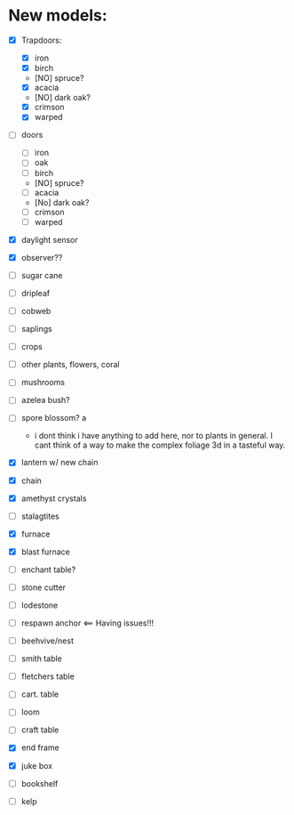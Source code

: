 # New models:

- [x] Trapdoors:

  - [x] iron
  - [x] birch
  - [NO] spruce?
  - [x] acacia
  - [NO] dark oak?
  - [x] crimson
  - [x] warped

- [ ] doors

  - [ ] iron
  - [ ] oak
  - [ ] birch
  - [NO] spruce?
  - [ ] acacia
  - [No] dark oak?
  - [ ] crimson
  - [ ] warped

- [x] daylight sensor
- [x] observer??

- [ ] sugar cane

- [ ] dripleaf
- [ ] cobweb
- [ ] saplings
- [ ] crops
- [ ] other plants, flowers, coral
- [ ] mushrooms
- [ ] azelea bush?
- [ ] spore blossom?
      a

  - i dont think i have anything to add here, nor to plants in general. I cant think of a way to make the complex foliage 3d in a tasteful way.

- [x] lantern w/ new chain
- [x] chain

- [x] amethyst crystals
- [ ] stalagtites

- [x] furnace
- [x] blast furnace
- [ ] enchant table?
- [ ] stone cutter
- [ ] lodestone
- [ ] respawn anchor <== Having issues!!!
- [ ] beehvive/nest
- [ ] smith table
- [ ] fletchers table
- [ ] cart. table
- [ ] loom
- [ ] craft table

- [x] end frame

- [x] juke box

- [ ] bookshelf
- [ ] kelp
